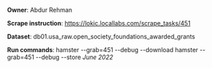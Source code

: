 **Owner**: Abdur Rehman
 
**Scrape instruction**: https://lokic.locallabs.com/scrape_tasks/451

**Dataset**: db01.usa_raw.open_society_foundations_awarded_grants

**Run commands**: hamster --grab=451 --debug --download
                  hamster --grab=451 --debug --store
_June 2022_
